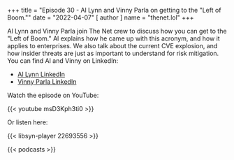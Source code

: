 +++
title = "Episode 30 - Al Lynn and Vinny Parla on getting to the \"Left of Boom.\""
date = "2022-04-07"
[ author ]
  name = "thenet.lol"
+++

Al Lynn and Vinny Parla join The Net crew to discuss how you can get to the
"Left of Boom." Al explains how he came up with this acronym, and how it
applies to enterprises. We also talk about the current CVE explosion, and how
insider threats are just as important to understand for risk mitigation. You
can find Al and Vinny on LinkedIn:

* [Al Lynn LinkedIn](https://www.linkedin.com/in/alan-lynn-425258163/)
* [Vinny Parla LinkedIn](https://www.linkedin.com/in/vparla/)

Watch the episode on YouTube:

{{< youtube msD3Kph3ti0 >}}

Or listen here:

{{< libsyn-player 22693556 >}}

{{< podcasts >}}
